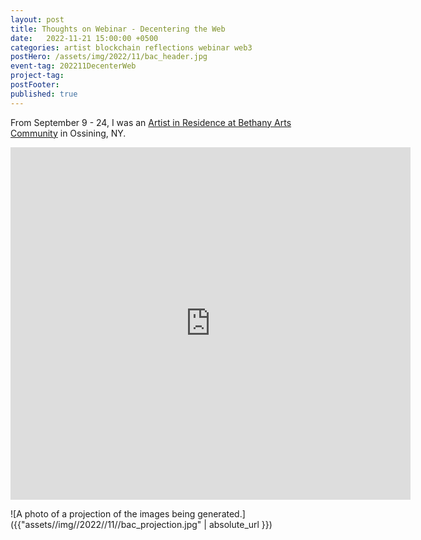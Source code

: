 ```yaml
---
layout: post
title: Thoughts on Webinar - Decentering the Web
date:   2022-11-21 15:00:00 +0500
categories: artist blockchain reflections webinar web3
postHero: /assets/img/2022/11/bac_header.jpg
event-tag: 202211DecenterWeb
project-tag: 
postFooter:
published: true
---
```


From September 9 - 24, I was an [Artist in Residence at Bethany Arts Community](https://bethanyarts.org/residencies/fall-residency-2022/) in Ossining, NY.

<iframe src="https://player.vimeo.com/video/760010006?h=3af105e9ad" width="640" height="564" frameborder="0" allow="autoplay; fullscreen" allowfullscreen></iframe>


![A photo of a projection of the images being generated.]({{"assets//img//2022//11//bac_projection.jpg" | absolute_url }})
